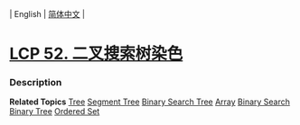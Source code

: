 | English | [简体中文](README.md) |

# [LCP 52. 二叉搜索树染色](https://leetcode.cn/problems/QO5KpG)
 ### Description

**Related Topics**  [Tree](https://leetcode.cn/tag/tree) [Segment Tree](https://leetcode.cn/tag/segment-tree) [Binary Search Tree](https://leetcode.cn/tag/binary-search-tree) [Array](https://leetcode.cn/tag/array) [Binary Search](https://leetcode.cn/tag/binary-search) [Binary Tree](https://leetcode.cn/tag/binary-tree) [Ordered Set](https://leetcode.cn/tag/ordered-set) 